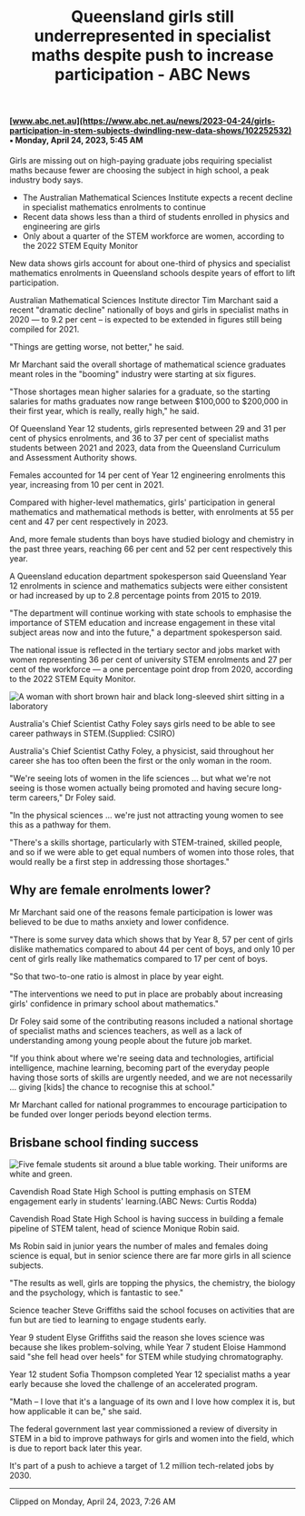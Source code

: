﻿---
backlinks:
- title: Symptoms of the state of mathematics teaching
  url: /sense/Teaching/Mathematics/teaching-mathematics-symptoms.html
title: Queensland girls still underrepresented in specialist maths despite push to
  increase participation - ABC News
---
#### [www.abc.net.au](https://www.abc.net.au/news/2023-04-24/girls-participation-in-stem-subjects-dwindling-new-data-shows/102252532) ▪ Monday, April 24, 2023, 5:45 AM

Girls are missing out on high-paying graduate jobs requiring specialist maths because fewer are choosing the subject in high school, a peak industry body says.

*   The Australian Mathematical Sciences Institute expects a recent decline in specialist mathematics enrolments to continue
*   Recent data shows less than a third of students enrolled in physics and engineering are girls
*   Only about a quarter of the STEM workforce are women, according to the 2022 STEM Equity Monitor

New data shows girls account for about one-third of physics and specialist mathematics enrolments in Queensland schools despite years of effort to lift participation.

Australian Mathematical Sciences Institute director Tim Marchant said a recent "dramatic decline" nationally of boys and girls in specialist maths in 2020 — to 9.2 per cent – is expected to be extended in figures still being compiled for 2021.

"Things are getting worse, not better," he said.

Mr Marchant said the overall shortage of mathematical science graduates meant roles in the "booming" industry were starting at six figures.

"Those shortages mean higher salaries for a graduate, so the starting salaries for maths graduates now range between $100,000 to $200,000 in their first year, which is really, really high," he said.

Of Queensland Year 12 students, girls represented between 29 and 31 per cent of physics enrolments, and 36 to 37 per cent of specialist maths students between 2021 and 2023, data from the Queensland Curriculum and Assessment Authority shows.

Females accounted for 14 per cent of Year 12 engineering enrolments this year, increasing from 10 per cent in 2021.

Compared with higher-level mathematics, girls' participation in general mathematics and mathematical methods is better, with enrolments at 55 per cent and 47 per cent respectively in 2023.

And, more female students than boys have studied biology and chemistry in the past three years, reaching 66 per cent and 52 per cent respectively this year.

A Queensland education department spokesperson said Queensland Year 12 enrolments in science and mathematics subjects were either consistent or had increased by up to 2.8 percentage points from 2015 to 2019.

"The department will continue working with state schools to emphasise the importance of STEM education and increase engagement in these vital subject areas now and into the future," a department spokesperson said.

The national issue is reflected in the tertiary sector and jobs market with women representing 36 per cent of university STEM enrolments and 27 per cent of the workforce — a one percentage point drop from 2020, according to the 2022 STEM Equity Monitor.

![A woman with short brown hair and black long-sleeved shirt sitting in a laboratory](https://live-production.wcms.abc-cdn.net.au/18950eab15c45f7c4917bf97c5b22b31?impolicy=wcms_crop_resize&cropH=1193&cropW=1791&xPos=25&yPos=0&width=862&height=575)

Australia's Chief Scientist Cathy Foley says girls need to be able to see career pathways in STEM.(Supplied: CSIRO)

Australia's Chief Scientist Cathy Foley, a physicist, said throughout her career she has too often been the first or the only woman in the room.

"We're seeing lots of women in the life sciences … but what we're not seeing is those women actually being promoted and having secure long-term careers," Dr Foley said.

"In the physical sciences … we're just not attracting young women to see this as a pathway for them.

"There's a skills shortage, particularly with STEM-trained, skilled people, and so if we were able to get equal numbers of women into those roles, that would really be a first step in addressing those shortages."

Why are female enrolments lower?
--------------------------------

Mr Marchant said one of the reasons female participation is lower was believed to be due to maths anxiety and lower confidence.

"There is some survey data which shows that by Year 8, 57 per cent of girls dislike mathematics compared to about 44 per cent of boys, and only 10 per cent of girls really like mathematics compared to 17 per cent of boys.

"So that two-to-one ratio is almost in place by year eight. 

"The interventions we need to put in place are probably about increasing girls' confidence in primary school about mathematics."

Dr Foley said some of the contributing reasons included a national shortage of specialist maths and sciences teachers, as well as a lack of understanding among young people about the future job market.

"If you think about where we're seeing data and technologies, artificial intelligence, machine learning, becoming part of the everyday people having those sorts of skills are urgently needed, and we are not necessarily … giving \[kids\] the chance to recognise this at school."

Mr Marchant called for national programmes to encourage participation to be funded over longer periods beyond election terms.

Brisbane school finding success
-------------------------------

![Five female students sit around a blue table working. Their uniforms are white and green. ](https://live-production.wcms.abc-cdn.net.au/a7a425986466a9d07f802979f2958b78?impolicy=wcms_crop_resize&cropH=1080&cropW=1620&xPos=150&yPos=0&width=862&height=575)

Cavendish Road State High School is putting emphasis on STEM engagement early in students' learning.(ABC News: Curtis Rodda)

Cavendish Road State High School is having success in building a female pipeline of STEM talent, head of science Monique Robin said.

Ms Robin said in junior years the number of males and females doing science is equal, but in senior science there are far more girls in all science subjects.

"The results as well, girls are topping the physics, the chemistry, the biology and the psychology, which is fantastic to see."

Science teacher Steve Griffiths said the school focuses on activities that are fun but are tied to learning to engage students early.

Year 9 student Elyse Griffiths said the reason she loves science was because she likes problem-solving, while Year 7 student Eloise Hammond said "she fell head over heels" for STEM while studying chromatography.

Year 12 student Sofia Thompson completed Year 12 specialist maths a year early because she loved the challenge of an accelerated program.

"Math – I love that it's a language of its own and I love how complex it is, but how applicable it can be," she said.

The federal government last year commissioned a review of diversity in STEM in a bid to improve pathways for girls and women into the field, which is due to report back later this year.

It's part of a push to achieve a target of 1.2 million tech-related jobs by 2030.

---

Clipped on Monday, April 24, 2023, 7:26 AM